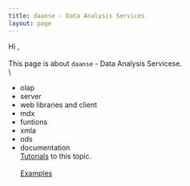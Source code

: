 ```yaml
---
title: daanse - Data Analysis Services
layout: page
---
```

Hi ,\
\
This page is about `daanse` - Data Analysis Servicese.\
\
 - olap
  - server
  - web libraries and client
 - mdx
  - funtions 
 - xmla
 - ods
 - documentation
\
 [Tutorials](https://daanse.org.github.io/docs/) to this topic.\
\
 [Examples](https://daanse.org.github.io/examples/)
